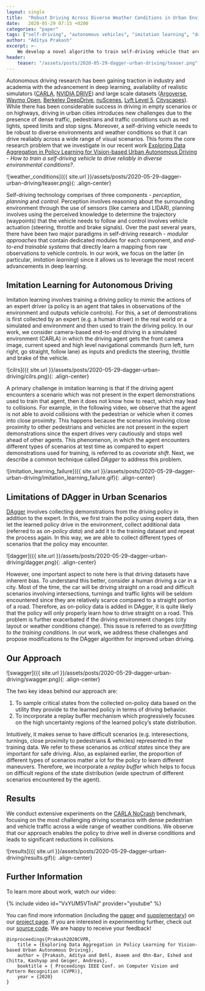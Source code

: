 ```yaml
---
layout: single
title:  "Robust Driving Across Diverse Weather Conditions in Urban Environments"
date:   2020-05-29 07:15 +0200
categories: "paper"
tags: ["self-driving", "autonomous vehicles", "imitation learning", "dagger"]
author: "Aditya Prakash"
excerpt: >-
    We develop a novel algorithm to train self-driving vehicle that are able to perform well across a diverse range of weather conditions in urban environments.
header:
    teaser: "/assets/posts/2020-05-29-dagger-urban-driving/teaser.png"
---
```


Autonomous driving research has been gaining traction in industry and academia with the advancement in deep learning, availability of realistic simulators ([CARLA](http://carla.org/), [NVIDIA DRIVE](https://developer.nvidia.com/drive/drive-constellation)) and large scale datasets ([Argoverse](https://www.argoverse.org/), [Waymo Open](https://waymo.com/open/), [Berkeley DeepDrive](https://bdd-data.berkeley.edu/), [nuScenes](https://www.nuscenes.org/), [Lyft Level 5](https://level5.lyft.com/dataset/), [Cityscapes](https://www.cityscapes-dataset.com/)). While there has been considerable success in driving in empty scenarios or on highways, driving in urban cities introduces new challenges due to the presence of dense traffic, pedestrians and traffic conditions such as red lights, speed limits and stop signs. Moreover, a self-driving vehicle needs to be robust to diverse environments and weather conditions so that it can drive realiably across a wide range of visual scenarios. This forms the core research problem that we investigate in our recent work [Exploring Data Aggregation in Policy Learning for Vision-based Urban Autonomous Driving](http://www.cvlibs.net/publications/Prakash2020CVPR.pdf) - *How to train a self-driving vehicle to drive reliably in diverse environmental conditions?*.

![weather_conditions]({{ site.url }}/assets/posts/2020-05-29-dagger-urban-driving/teaser.png){: .align-center}

Self-driving technology comprises of three components - *perception*, *planning* and *control*. Perception involves reasoning about the surrounding environment through the use of sensors (like camera and LIDAR), planning involves using the perceived knowledge to determine the trajectory (waypoints) that the vehicle needs to follow and control involves vehicle actuation (steering, throttle and brake signals). Over the past several years, there have been two major paradigms in self-driving research - *modular approaches* that contain dedicated modules for each component, and *end-to-end trainable systems* that directly learn a mapping from raw observations to vehicle controls. In our work, we focus on the latter (in particular, *imitation learning*) since it allows us to leverage the most recent advancements in deep learning.

## Imitation Learning for Autonomous Driving
Imitation learning involves training a driving policy to mimic the actions of an expert driver (a policy is an agent that takes in observations of the environment and outputs vehicle controls). For this, a set of demonstrations is first collected by an expert (e.g. a human driver) in the real world or a simulated and environment and then used to train the driving policy. In our work, we consider camera-based end-to-end driving in a simulated environment (CARLA) in which the driving agent gets the front camera image, current speed and high level navigational commands (turn left, turn right, go straight, follow lane) as inputs and predicts the steering, throttle and brake of the vehicle.

![cilrs]({{ site.url }}/assets/posts/2020-05-29-dagger-urban-driving/cilrs.png){: .align-center}

A primary challenge in imitation learning is that if the driving agent encounters a scenario which was not present in the expert demonstrations used to train that agent, then it does not know how to react, which may lead to collisions. For example, in the following video, we observe that the agent is not able to avoid collisions with the pedestrian or vehicle when it comes into close proximity. This happens because the scenarios involving close proximity to other pedestrians and vehicles are not present in the expert demonstrations since the expert drives very cautiously and stops well ahead of other agents. This phenomenon, in which the agent encounters different types of scenarios at test time as compared to expert demonstrations used for training, is referred to as *covariate shift*. Next, we describe a common technique called *DAgger* to address this problem.

![imitation_learning_failure]({{ site.url }}/assets/posts/2020-05-29-dagger-urban-driving/imitation_learning_failure.gif){: .align-center}

## Limitations of DAgger in Urban Scenarios
[DAgger](http://proceedings.mlr.press/v15/ross11a/ross11a.pdf) involves collecting demonstrations from the driving policy in addition to the expert. In this, we first train the policy using expert data, then let the learned policy drive in the environment, collect additional data (referred to as *on-policy data*) and add it to the training dataset and repeat the process again. In this way, we are able to collect different types of scenarios that the policy may encounter.

![dagger]({{ site.url }}/assets/posts/2020-05-29-dagger-urban-driving/dagger.png){: .align-center}

However, one important aspect to note here is that driving datasets have inherent bias. To understand this better, consider a human driving a car in a city. Most of the time, the car will be driving straight on a road and difficult scenarios involving intersections, turnings and traffic lights will be seldom encountered since they are relatively scarce compared to a straight portion of a road. Therefore, as on-policy data is added in DAgger, it is quite likely that the policy will only properly learn how to drive straight on a road. This problem is further exacerbated if the driving environment changes (city layout or weather conditions change). This issue is referred to as *overfitting to the training conditions*. In our work, we address these challenges and propose modifications to the DAgger algorithm for improved urban driving.

## Our Approach

![swagger]({{ site.url }}/assets/posts/2020-05-29-dagger-urban-driving/swagger.png){: .align-center}

The two key ideas behind our approach are:
1. To sample critical states from the collected on-policy data based on the utility they provide to the learned policy in terms of driving behavior.
2. To incorporate a replay buffer mechanism which progressively focuses on the high uncertainty regions of the learned policy’s state distribution.

Intuitively, it makes sense to have difficult scenarios (e.g. interesections, turnings, close proximity to pedestrians & vehicles) represented in the training data. We refer to these scenarios as *critical states* since they are important for safe driving. Also, as explained earlier, the proportion of different types of scenarios matter a lot for the policy to learn different maneuvers. Therefore, we incorporate a *replay buffer* which helps to focus on  difficult regions of the state distribution (wide spectrum of different scenarios encountered by the agent).

## Results
We conduct extensive experiments on the [CARLA NoCrash](https://arxiv.org/pdf/1904.08980.pdf) benchmark, focusing on the most challenging driving scenarios with dense pedestrian and vehicle traffic across a wide range of weather conditions. We observe that our approach enables the policy to drive well in diverse conditions and leads to significant reductions in collisions.

![results]({{ site.url }}/assets/posts/2020-05-29-dagger-urban-driving/results.gif){: .align-center}

## Further Information
To learn more about work, watch our video:

{% include video id="VxYUM5VTnAI" provider="youtube" %}

You can find more information (including the [paper](http://www.cvlibs.net/publications/Prakash2020CVPR.pdf) and [supplementary](http://www.cvlibs.net/publications/Prakash2020CVPR_supplementary.pdf)) on our [project page](https://avg.is.tuebingen.mpg.de/publications/prakash2020cvpr). If you are interested in experimenting further, check out our [source code](https://github.com/autonomousvision/data_aggregation). We are happy to receive your feedback!

    @inproceedings{Prakash2020CVPR,
        title = {Exploring Data Aggregation in Policy Learning for Vision-based Urban Autonomous Driving},
        author = {Prakash, Aditya and Behl, Aseem and Ohn-Bar, Eshed and Chitta, Kashyap and Geiger, Andreas},
        booktitle = { Proceedings IEEE Conf. on Computer Vision and Pattern Recognition (CVPR)},
        year = {2020}
    }
